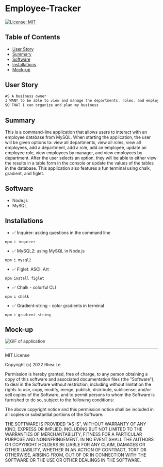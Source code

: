 # Employee-Tracker

[![License: MIT](https://img.shields.io/badge/License-MIT-yellow.svg)](https://opensource.org/licenses/MIT)

## Table of Contents

- [User Story](#user-story)
- [Summary](#Summary)
- [Software](#Software)
- [Installations](#Installations)
- [Mock-up](#Mock-up)

## User Story

```md
AS A business owner
I WANT to be able to view and manage the departments, roles, and employees in my company
SO THAT I can organize and plan my business
```

## Summary

This is a command-line application that allows users to interact with an employee database from MySQL. When starting the application, the user will be given options to: view all departments, view all roles, view all employees, add a department, add a role, add an employee, update an employee role, view employees by manager, and view employees by department. After the user selects an option, they will be able to either view the results in a table form in the console or update the values of the tables in the database. This application also features a fun terminal using chalk, gradient, and figlet.

## Software

- Node.js
- MySQL

## Installations

- ✅ Inquirer: asking questions in the command line

```
npm i inquirer
```

- ✅ MySQL2: using MySQL in Node.js

```
npm i mysql2
```

- ✅ Figlet: ASCII Art

```
npm install figlet
```

- ✅ Chalk - colorful CLI

```
npm i chalk

```

- ✅ Gradient-string - color gradients in terminal

```
npm i gradient-string
```

## Mock-up

![GIF of application]()

---

MIT License

Copyright (c) 2022 Rhea Le

Permission is hereby granted, free of charge, to any person obtaining a copy
of this software and associated documentation files (the "Software"), to deal
in the Software without restriction, including without limitation the rights
to use, copy, modify, merge, publish, distribute, sublicense, and/or sell
copies of the Software, and to permit persons to whom the Software is
furnished to do so, subject to the following conditions:

The above copyright notice and this permission notice shall be included in all
copies or substantial portions of the Software.

THE SOFTWARE IS PROVIDED "AS IS", WITHOUT WARRANTY OF ANY KIND, EXPRESS OR
IMPLIED, INCLUDING BUT NOT LIMITED TO THE WARRANTIES OF MERCHANTABILITY,
FITNESS FOR A PARTICULAR PURPOSE AND NONINFRINGEMENT. IN NO EVENT SHALL THE
AUTHORS OR COPYRIGHT HOLDERS BE LIABLE FOR ANY CLAIM, DAMAGES OR OTHER
LIABILITY, WHETHER IN AN ACTION OF CONTRACT, TORT OR OTHERWISE, ARISING FROM,
OUT OF OR IN CONNECTION WITH THE SOFTWARE OR THE USE OR OTHER DEALINGS IN THE
SOFTWARE.
